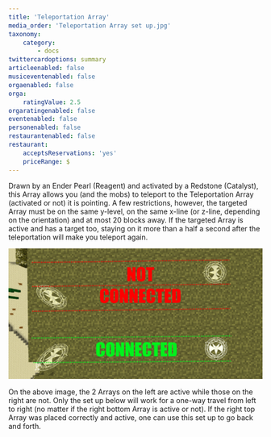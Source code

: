 ```yaml
---
title: 'Teleportation Array'
media_order: 'Teleportation Array set up.jpg'
taxonomy:
    category:
        - docs
twittercardoptions: summary
articleenabled: false
musiceventenabled: false
orgaenabled: false
orga:
    ratingValue: 2.5
orgaratingenabled: false
eventenabled: false
personenabled: false
restaurantenabled: false
restaurant:
    acceptsReservations: 'yes'
    priceRange: $
---
```


Drawn by an Ender Pearl (Reagent) and activated by a Redstone (Catalyst), this Array allows you (and the mobs) to teleport to the Teleportation Array (activated or not) it is pointing. A few restrictions, however, the targeted Array must be on the same y-level, on the same x-line (or z-line, depending on the orientation) and at most 20 blocks away. If the targeted Array is active and has a target too, staying on it more than a half a second after the teleportation will make you teleport again.

![](Teleportation%20Array%20set%20up.jpg)

On the above image, the 2 Arrays on the left are active while those on the right are not. Only the set up below will work for a one-way travel from left to right (no matter if the right bottom Array is active or not). If the right top Array was placed correctly and active, one can use this set up to go back and forth.